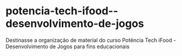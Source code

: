 # potencia-tech-ifood--desenvolvimento-de-jogos
Destinasse  a organização de material  do curso Potência Tech iFood - Desenvolvimento de Jogos para fins educacionais
